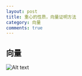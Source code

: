 ```yaml
---
layout: post
title: 重心的性质，向量证明方法
category: 向量
comments: true
---
```




## 向量
![Alt text](http://bihd.github.io/blog/images/Tulips.jpg)
